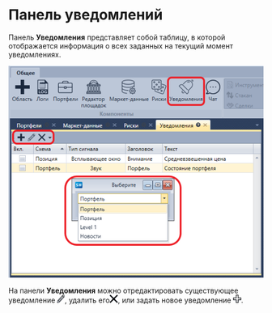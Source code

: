 # Панель уведомлений

Панель **Уведомления** представляет собой таблицу, в которой отображается информация о всех заданных на текущий момент уведомлениях.

![Terminal Notifications Panel](../images/Terminal_Notifications_Panel.png)

На панели **Уведомления** можно отредактировать существующее уведомление ![Designer Creating a repository of historical data 01](../images/Designer_Creating_repository_of_historical_data_01.png), удалить его![Designer Creating a repository of historical data 02](../images/Designer_Creating_repository_of_historical_data_02.png), или задать новое уведомление ![Designer Creating a repository of historical data 00](../images/Designer_Creating_repository_of_historical_data_00.png). 
